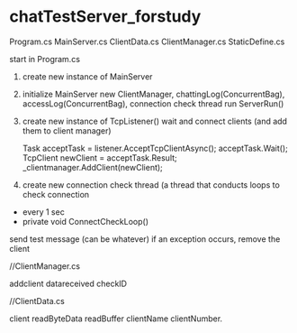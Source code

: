 # chatTestServer_forstudy

<Files>

Program.cs
MainServer.cs
ClientData.cs
ClientManager.cs
StaticDefine.cs

start in Program.cs

1. create new instance of MainServer

2. initialize MainServer
  new ClientManager, chattingLog(ConcurrentBag), accessLog(ConcurrentBag), connection check thread
  run ServerRun()
  
3. create new instance of TcpListener()
  wait and connect clients (and add them to client manager)
  
    Task<TcpClient> acceptTask = listener.AcceptTcpClientAsync();
    acceptTask.Wait();
    TcpClient newClient = acceptTask.Result;
    _clientmanager.AddClient(newClient);
    
4. create new connection check thread (a thread that conducts loops to check connection
  - every 1 sec
  - private void ConnectCheckLoop()
  
  send test message (can be whatever)
  if an exception occurs, remove the client
  
  
//ClientManager.cs
    
addclient
datareceived
checkID

//ClientData.cs

client
readByteData
readBuffer
clientName
clientNumber.
